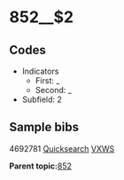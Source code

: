 # 852\_\_$2

## Codes

-   Indicators
    -   First: \_
    -   Second: \_
-   Subfield: 2

## Sample bibs

4692781 [Quicksearch](https://search.library.yale.edu/catalog/4692781) [VXWS](http://prodorbis.library.yale.edu:7014/vxws/GetHoldingsService?bibId=4692781)

**Parent topic:**[852](../../tags/852/852.md)

